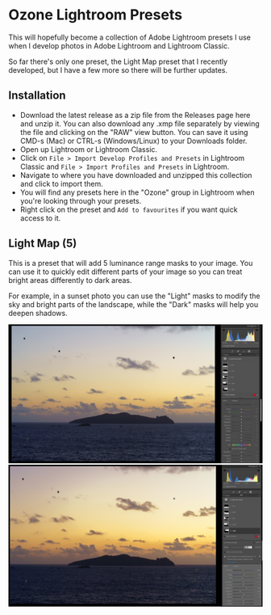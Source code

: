 # Ozone Lightroom Presets
This will hopefully become a collection of Adobe Lightroom presets I use when I develop photos in Adobe Lightroom and Lightroom Classic.

So far there's only one preset, the Light Map preset that I recently developed, but I have a few more so there will be further updates.

## Installation

* Download the latest release as a zip file from the Releases page here and unzip it. You can also download any .xmp file separately by viewing the file and clicking on the "RAW" view button. You can save it using CMD-s (Mac) or CTRL-s (Windows/Linux) to your Downloads folder.
* Open up Lightroom or Lightroom Classic.
* Click on `File > Import Develop Profiles and Presets` in Lightroom Classic and `File > Import Profiles and Presets` in Lightroom.
* Navigate to where you have downloaded and unzipped this collection and click to import them.
* You will find any presets here in the "Ozone" group in Lightroom when you're looking through your presets.
* Right click on the preset and `Add to favourites` if you want quick access to it.

## Light Map (5)

This is a preset that will add 5 luminance range masks to your image. You can use it to quickly edit different parts of your image so you can treat bright areas differently to dark areas.

For example, in a sunset photo you can use the "Light" masks to modify the sky and bright parts of the landscape, while the "Dark" masks will help you deepen shadows.

![Light Map Preset (Before)](/Ozone/lightroom-classic-lightmap-1.jpg "Light Map (Before)")
![Light Map Preset (After)](/Ozone/lightroom-classic-lightmap-2.jpg "Light Map (After)")
